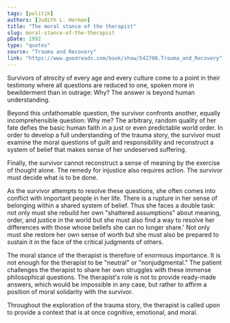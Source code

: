 ```yaml
---
tags: [politik]
authors: [Judith L. Herman]
title: "The moral stance of the therapist"
slug: moral-stance-of-the-therapist
pDate: 1992
type: "quotes"
source: "Trauma and Recovery"
link: "https://www.goodreads.com/book/show/542700.Trauma_and_Recovery"
---
```


Survivors of atrocity of every age and every culture come to a point in their testimony where all questions are reduced to one, spoken more in bewilderment than in outrage: Why? The answer is beyond human understanding.

Beyond this unfathomable question, the survivor confronts another, equally incomprehensible question: Why me? The arbitrary, random quality of her fate defies the basic human faith in a just or even predictable world order. In order to develop a full understanding of the trauma story, the survivor must examine the moral questions of guilt and responsibility and reconstruct a system of belief that makes sense of her undeserved suffering.

Finally, the survivor cannot reconstruct a sense of meaning by the exercise of thought alone. The remedy for injustice also requires action. The survivor must decide what is to be done.

As the survivor attempts to resolve these questions, she often comes into conflict with important people in her life. There is a rupture in her sense of belonging within a shared system of belief. Thus she faces a double task: not only must she rebuild her own "shattered assumptions" about meaning, order, and justice in the world but she must also find a way to resolve her differences with those whose beliefs she can no longer share.' Not only must she restore her own sense of worth but she must also be prepared to sustain it in the face of the critical judgments of others.

The moral stance of the therapist is therefore of enormous importance. It is not enough for the therapist to be "neutral" or "nonjudgmental." The patient challenges the therapist to share her own struggles with these immense philosophical questions. The therapist's role is not to provide ready-made answers, which would be impossible in any case, but rather to affirm a position of moral solidarity with the survivor.

Throughout the exploration of the trauma story, the therapist is called upon to provide a context that is at once cognitive, emotional, and moral.